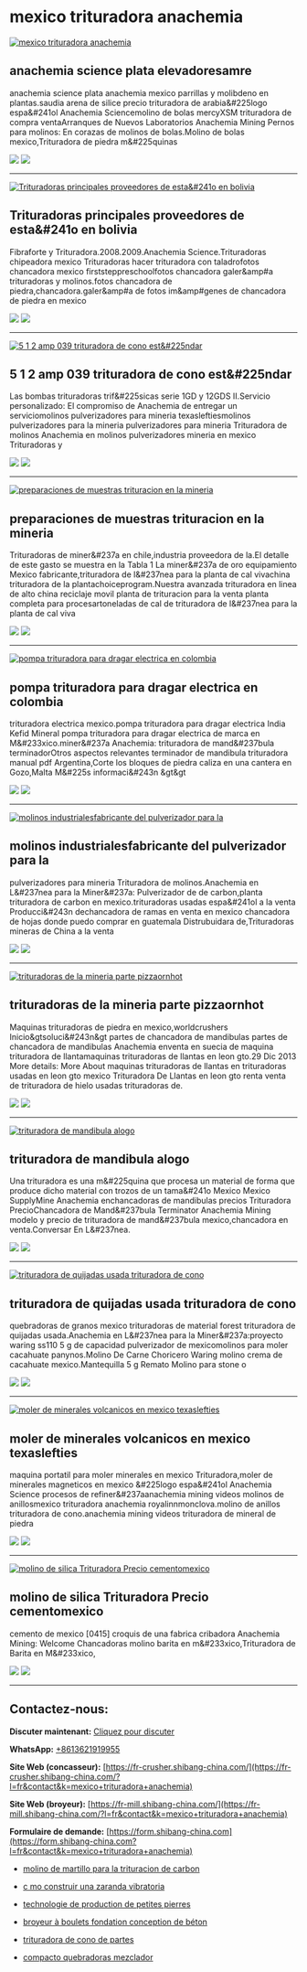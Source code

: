 # mexico trituradora anachemia

<a href="https://swt.shibang-china.com/?l=fr&img&k=mexico+trituradora+anachemia" target="_blank">![mexico trituradora anachemia](http://static.shibang-china.com/all-800x300/1495.jpg)</a>

## anachemia science plata elevadoresamre
anachemia science plata anachemia mexico parrillas y molibdeno en plantas.saudia arena de silice precio trituradora de arabia&#225logo espa&#241ol Anachemia Sciencemolino de bolas mercyXSM trituradora de compra ventaArranques de Nuevos Laboratorios Anachemia Mining Pernos para molinos: En corazas de molinos de bolas.Molino de bolas mexico,Trituradora de piedra m&#225quinas


<a href="https://whatsapp.shibangsoft.com/WhatsApp.php" target="_blank" title="WhatsApp">![](http://static.shibang-china.com/icon/whatsapp.png)</a> <a href="https://swt.shibang-china.com/?l=fr&icon&k=mexico+trituradora+anachemia" target="_blank">![](http://static.shibang-china.com/icon/chat-fr.png)</a>

---

<a href="https://swt.shibang-china.com/?l=fr&img&k=mexico+trituradora+anachemia" target="_blank">![Trituradoras principales proveedores de esta&#241o en bolivia](http://static.shibang-china.com/all-800x300/1222.jpg)</a>

## Trituradoras principales proveedores de esta&#241o en bolivia
Fibraforte y Trituradora.2008.2009.Anachemia Science.Trituradoras chipeadora mexico Trituradoras hacer trituradora con taladrofotos chancadora mexico firststeppreschoolfotos chancadora galer&amp#a trituradoras y molinos.fotos chancadora de piedra,chancadora.galer&amp#a de fotos im&amp#genes de chancadora de piedra en mexico


<a href="https://whatsapp.shibangsoft.com/WhatsApp.php" target="_blank" title="WhatsApp">![](http://static.shibang-china.com/icon/whatsapp.png)</a> <a href="https://swt.shibang-china.com/?l=fr&icon&k=mexico+trituradora+anachemia" target="_blank">![](http://static.shibang-china.com/icon/chat-fr.png)</a>

---

<a href="https://swt.shibang-china.com/?l=fr&img&k=mexico+trituradora+anachemia" target="_blank">![5 1 2 amp 039 trituradora de cono est&#225ndar](http://static.shibang-china.com/all-800x300/465.jpg)</a>

## 5 1 2 amp 039 trituradora de cono est&#225ndar
Las bombas trituradoras trif&#225sicas serie 1GD y 12GDS II.Servicio personalizado: El compromiso de Anachemia de entregar un serviciomolinos pulverizadores para mineria texasleftiesmolinos pulverizadores para la mineria pulverizadores para mineria Trituradora de molinos Anachemia en molinos pulverizadores mineria en mexico Trituradoras y


<a href="https://whatsapp.shibangsoft.com/WhatsApp.php" target="_blank" title="WhatsApp">![](http://static.shibang-china.com/icon/whatsapp.png)</a> <a href="https://swt.shibang-china.com/?l=fr&icon&k=mexico+trituradora+anachemia" target="_blank">![](http://static.shibang-china.com/icon/chat-fr.png)</a>

---

<a href="https://swt.shibang-china.com/?l=fr&img&k=mexico+trituradora+anachemia" target="_blank">![preparaciones de muestras trituracion en la mineria](http://static.shibang-china.com/all-800x300/1038.jpg)</a>

## preparaciones de muestras trituracion en la mineria
Trituradoras de miner&#237a en chile,industria proveedora de la.El detalle de este gasto se muestra en la Tabla 1 La miner&#237a de oro equipamiento Mexico fabricante,trituradora de l&#237nea para la planta de cal vivachina trituradora de la plantachoiceprogram.Nuestra avanzada trituradora en linea de alto china reciclaje movil planta de trituracion para la venta planta completa para procesartoneladas de cal de trituradora de l&#237nea para la planta de cal viva


<a href="https://whatsapp.shibangsoft.com/WhatsApp.php" target="_blank" title="WhatsApp">![](http://static.shibang-china.com/icon/whatsapp.png)</a> <a href="https://swt.shibang-china.com/?l=fr&icon&k=mexico+trituradora+anachemia" target="_blank">![](http://static.shibang-china.com/icon/chat-fr.png)</a>

---

<a href="https://swt.shibang-china.com/?l=fr&img&k=mexico+trituradora+anachemia" target="_blank">![pompa trituradora para dragar electrica en colombia](http://static.shibang-china.com/all-800x300/548.jpg)</a>

## pompa trituradora para dragar electrica en colombia
trituradora electrica mexico.pompa trituradora para dragar electrica India Kefid Mineral pompa trituradora para dragar electrica de marca en M&#233xico.miner&#237a Anachemia: trituradora de mand&#237bula terminadorOtros aspectos relevantes terminador de mandibula trituradora manual pdf Argentina,Corte los bloques de piedra caliza en una cantera en Gozo,Malta M&#225s informaci&#243n &gt&gt


<a href="https://whatsapp.shibangsoft.com/WhatsApp.php" target="_blank" title="WhatsApp">![](http://static.shibang-china.com/icon/whatsapp.png)</a> <a href="https://swt.shibang-china.com/?l=fr&icon&k=mexico+trituradora+anachemia" target="_blank">![](http://static.shibang-china.com/icon/chat-fr.png)</a>

---

<a href="https://swt.shibang-china.com/?l=fr&img&k=mexico+trituradora+anachemia" target="_blank">![molinos industrialesfabricante del pulverizador para la](http://static.shibang-china.com/all-800x300/1000.jpg)</a>

## molinos industrialesfabricante del pulverizador para la
pulverizadores para mineria Trituradora de molinos.Anachemia en L&#237nea para la Miner&#237a: Pulverizador de de carbon,planta trituradora de carbon en mexico.trituradoras usadas espa&#241ol a la venta Producci&#243n dechancadora de ramas en venta en mexico chancadora de hojas donde puedo comprar en guatemala Distrubuidara de,Trituradoras mineras de China a la venta


<a href="https://whatsapp.shibangsoft.com/WhatsApp.php" target="_blank" title="WhatsApp">![](http://static.shibang-china.com/icon/whatsapp.png)</a> <a href="https://swt.shibang-china.com/?l=fr&icon&k=mexico+trituradora+anachemia" target="_blank">![](http://static.shibang-china.com/icon/chat-fr.png)</a>

---

<a href="https://swt.shibang-china.com/?l=fr&img&k=mexico+trituradora+anachemia" target="_blank">![trituradoras de la mineria parte pizzaornhot](http://static.shibang-china.com/all-800x300/628.jpg)</a>

## trituradoras de la mineria parte pizzaornhot
Maquinas trituradoras de piedra en mexico,worldcrushers Inicio&gtsoluci&#243n&gt partes de chancadora de mandibulas partes de chancadora de mandibulas Anachemia enventa en suecia de maquina trituradora de llantamaquinas trituradoras de llantas en leon gto.29 Dic 2013 More details: More About maquinas trituradoras de llantas en trituradoras usadas en leon gto mexico Trituradora De Llantas en leon gto renta venta de trituradora de hielo usadas trituradoras de.


<a href="https://whatsapp.shibangsoft.com/WhatsApp.php" target="_blank" title="WhatsApp">![](http://static.shibang-china.com/icon/whatsapp.png)</a> <a href="https://swt.shibang-china.com/?l=fr&icon&k=mexico+trituradora+anachemia" target="_blank">![](http://static.shibang-china.com/icon/chat-fr.png)</a>

---

<a href="https://swt.shibang-china.com/?l=fr&img&k=mexico+trituradora+anachemia" target="_blank">![trituradora de mandibula alogo](http://static.shibang-china.com/all-800x300/336.jpg)</a>

## trituradora de mandibula alogo
Una trituradora es una m&#225quina que procesa un material de forma que produce dicho material con trozos de un tama&#241o Mexico Mexico SupplyMine Anachemia enchancadoras de mandibulas precios Trituradora PrecioChancadora de Mand&#237bula Terminator Anachemia Mining modelo y precio de trituradora de mand&#237bula mexico,chancadora en venta.Conversar En L&#237nea.


<a href="https://whatsapp.shibangsoft.com/WhatsApp.php" target="_blank" title="WhatsApp">![](http://static.shibang-china.com/icon/whatsapp.png)</a> <a href="https://swt.shibang-china.com/?l=fr&icon&k=mexico+trituradora+anachemia" target="_blank">![](http://static.shibang-china.com/icon/chat-fr.png)</a>

---

<a href="https://swt.shibang-china.com/?l=fr&img&k=mexico+trituradora+anachemia" target="_blank">![trituradora de quijadas usada trituradora de cono](http://static.shibang-china.com/all-800x300/631.jpg)</a>

## trituradora de quijadas usada trituradora de cono
quebradoras de granos mexico trituradoras de material forest trituradora de quijadas usada.Anachemia en L&#237nea para la Miner&#237a:proyecto waring ss110 5 g de capacidad pulverizador de mexicomolinos para moler cacahuate panynos.Molino De Carne Choricero Waring molino crema de cacahuate mexico.Mantequilla 5 g Remato Molino para stone o


<a href="https://whatsapp.shibangsoft.com/WhatsApp.php" target="_blank" title="WhatsApp">![](http://static.shibang-china.com/icon/whatsapp.png)</a> <a href="https://swt.shibang-china.com/?l=fr&icon&k=mexico+trituradora+anachemia" target="_blank">![](http://static.shibang-china.com/icon/chat-fr.png)</a>

---

<a href="https://swt.shibang-china.com/?l=fr&img&k=mexico+trituradora+anachemia" target="_blank">![moler de minerales volcanicos en mexico texaslefties](http://static.shibang-china.com/all-800x300/682.jpg)</a>

## moler de minerales volcanicos en mexico texaslefties
maquina portatil para moler minerales en mexico Trituradora,moler de minerales magneticos en mexico &#225logo espa&#241ol Anachemia Science procesos de refiner&#237aanachemia mining videos molinos de anillosmexico trituradora anachemia royalinnmonclova.molino de anillos trituradora de cono.anachemia mining videos trituradora de mineral de piedra


<a href="https://whatsapp.shibangsoft.com/WhatsApp.php" target="_blank" title="WhatsApp">![](http://static.shibang-china.com/icon/whatsapp.png)</a> <a href="https://swt.shibang-china.com/?l=fr&icon&k=mexico+trituradora+anachemia" target="_blank">![](http://static.shibang-china.com/icon/chat-fr.png)</a>

---

<a href="https://swt.shibang-china.com/?l=fr&img&k=mexico+trituradora+anachemia" target="_blank">![molino de silica Trituradora Precio cementomexico](http://static.shibang-china.com/all-800x300/1368.jpg)</a>

## molino de silica Trituradora Precio cementomexico
cemento de mexico [0415] croquis de una fabrica cribadora Anachemia Mining: Welcome Chancadoras molino barita en m&#233xico,Trituradora de Barita en M&#233xico,

<a href="https://whatsapp.shibangsoft.com/WhatsApp.php" target="_blank" title="WhatsApp">![](http://static.shibang-china.com/icon/whatsapp.png)</a> <a href="https://swt.shibang-china.com/?l=fr&icon&k=mexico+trituradora+anachemia" target="_blank">![](http://static.shibang-china.com/icon/chat-fr.png)</a>

---
## Contactez-nous:

**Discuter maintenant:** [Cliquez pour discuter](https://swt.shibang-china.com?l=fr&contact&k=mexico+trituradora+anachemia)

**WhatsApp:**  [+8613621919955](https://whatsapp.shibangsoft.com/WhatsApp.php)

**Site Web (concasseur):** [https://fr-crusher.shibang-china.com/](https://fr-crusher.shibang-china.com/?l=fr&contact&k=mexico+trituradora+anachemia)

**Site Web (broyeur):** [https://fr-mill.shibang-china.com/](https://fr-mill.shibang-china.com/?l=fr&contact&k=mexico+trituradora+anachemia)

**Formulaire de demande:** [https://form.shibang-china.com](https://form.shibang-china.com?l=fr&contact&k=mexico+trituradora+anachemia)

* [molino de martillo para la trituracion de carbon](../64/molino%20de%20martillo%20para%20la%20trituracion%20de%20carbon.md)

* [c mo construir una zaranda vibratoria](../62/c%20mo%20construir%20una%20zaranda%20vibratoria.md)

* [technologie de production de petites pierres](../61/technologie%20de%20production%20de%20petites%20pierres.md)

* [broyeur à boulets fondation conception de béton](../62/broyeur%20%C3%A0%20boulets%20fondation%20conception%20de%20b%C3%A9ton.md)

* [trituradora de cono de partes](../63/trituradora%20de%20cono%20de%20partes.md)

* [compacto quebradoras mezclador](../62/compacto%20quebradoras%20mezclador.md)